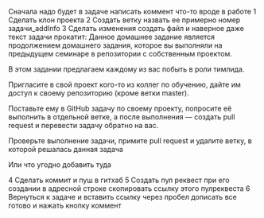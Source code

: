 Сначала надо будет в задаче написать коммент что-то вроде в работе
1 Сделать клон проекта
2 Создать ветку назвать ее примерно номер задачи_addInfo
3 Сделать изменения создать файл и наверное даже текст задачи прокатит:
Данное домашнее задание является продолжением домашнего задания, которое вы выполняли на предыдущем семинаре в репозитории с собственным проектом.

В этом задании предлагаем каждому из вас побыть в роли тимлида.

Пригласите в свой проект кого-то из коллег по обучению, дайте им доступ к своему репозиторию (кроме ветки master).

Поставьте ему в GitHub задачу по своему проекту, попросите её выполнить в отдельной ветке, а после выполнения — создать pull request и перевести задачу обратно на вас.

Проверьте выполнение задачи, примите pull request и удалите ветку, в которой решалась данная задача

Или что угодно добавить туда

4 Сделать коммит и пуш в гитхаб
5 Создать пул реквест при его создании в адресной строке скопировать ссылку этого пулреквеста
6 Вернуться к задаче и вставить ссылку через пробел дописать все готово и нажать кнопку коммент